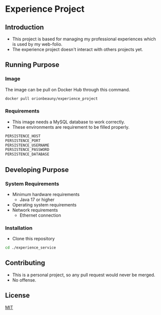# Experience Project

## Introduction

- This project is based for managing my professional experiences which is used by my web-folio.
- The experience project doesn't interact with others projects yet.

## Running Purpose

### Image

The image can be pull on Docker Hub through this command.

```bash
docker pull orionbeauny/experience_project
```

### Requirements

- This image needs a MySQL database to work correctly.
- These environments are requirement to be filled properly.

```bash
PERSISTENCE_HOST
PERSISTENCE_PORT
PERSISTENCE_USERNAME
PERSISTENCE_PASSWORD
PERSISTENCE_DATABASE
```

## Developing Purpose

### System Requirements

- Minimum hardware requirements
    - Java 17 or higher
- Operating system requirements
- Network requirements
    - Ethernet connection

### Installation

- Clone this repository

```bash
cd ./experience_service
```

## Contributing

- This is a personal project, so any pull request would never be merged.
- No offense.

## License

[MIT](https://choosealicense.com/licenses/mit/)
